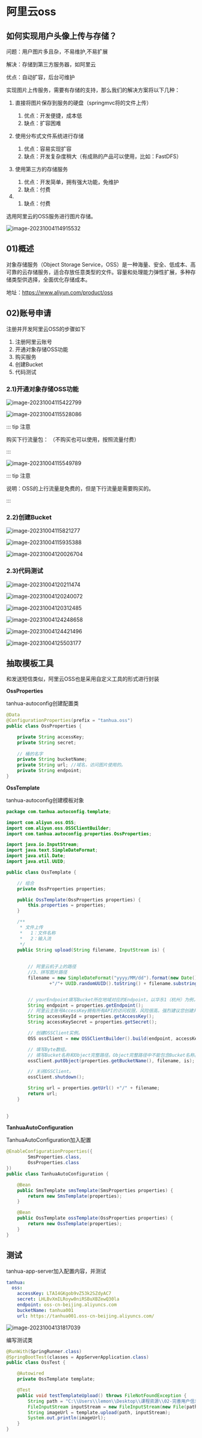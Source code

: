 # 阿里云oss

## 如何实现用户头像上传与存储？

问题：用户图片多且杂，不易维护,不易扩展

解决：存储到第三方服务器，如阿里云

优点：自动扩容，后台可维护

实现图片上传服务，需要有存储的支持，那么我们的解决方案将以下几种：

1. 直接将图片保存到服务的硬盘（springmvc将的文件上传）
   1. 优点：开发便捷，成本低
   2. 缺点：扩容困难
2. 使用分布式文件系统进行存储
   1. 优点：容易实现扩容
   2. 缺点：开发复杂度稍大（有成熟的产品可以使用，比如：FastDFS）
3. 使用第三方的存储服务
   1. 优点：开发简单，拥有强大功能，免维护
   2. 缺点：付费

1. 1. 缺点：付费

选用阿里云的OSS服务进行图片存储。

![image-20231004114915532](04阿里云oss.assets/image-20231004114915532.png)

## 01)概述

对象存储服务（Object Storage Service，OSS）是一种海量、安全、低成本、高可靠的云存储服务，适合存放任意类型的文件。容量和处理能力弹性扩展，多种存储类型供选择，全面优化存储成本。

地址：https://www.aliyun.com/product/oss





## 02)账号申请

注册并开发阿里云OSS的步骤如下

1. 注册阿里云账号
2. 开通对象存储OSS功能
3. 购买服务
4. 创建Bucket
5. 代码测试

### 2.1)开通对象存储OSS功能

![image-20231004115422799](04阿里云oss.assets/image-20231004115422799.png)





![image-20231004115528086](04阿里云oss.assets/image-20231004115528086.png)

::: tip 注意

购买下行流量包： （不购买也可以使用，按照流量付费）

:::

![image-20231004115549789](04阿里云oss.assets/image-20231004115549789.png)

::: tip 注意

说明：OSS的上行流量是免费的，但是下行流量是需要购买的。

:::



### 2.2)创建Bucket

![image-20231004115821277](04阿里云oss.assets/image-20231004115821277.png)





![image-20231004115935388](04阿里云oss.assets/image-20231004115935388.png)







![image-20231004120026704](04阿里云oss.assets/image-20231004120026704.png)



### 2.3)代码测试

![image-20231004120211474](04阿里云oss.assets/image-20231004120211474.png)



![image-20231004120240072](04阿里云oss.assets/image-20231004120240072.png)



![image-20231004120312485](04阿里云oss.assets/image-20231004120312485.png)



![image-20231004124248658](04阿里云oss.assets/image-20231004124248658.png)



![image-20231004124421496](04阿里云oss.assets/image-20231004124421496.png)



![image-20231004125503177](04阿里云oss.assets/image-20231004125503177.png)



## 抽取模板工具

和发送短信类似，阿里云OSS也是采用自定义工具的形式进行封装

**OssProperties**

tanhua-autoconfig创建配置类

```java
@Data
@ConfigurationProperties(prefix = "tanhua.oss")
public class OssProperties {

    private String accessKey; 
    private String secret;
    
    // 桶的名字
    private String bucketName;
    private String url; //域名，访问图片使用的。
    private String endpoint;
}
```

**OssTemplate**

tanhua-autoconfig创建模板对象

```java
package com.tanhua.autoconfig.template;

import com.aliyun.oss.OSS;
import com.aliyun.oss.OSSClientBuilder;
import com.tanhua.autoconfig.properties.OssProperties;

import java.io.InputStream;
import java.text.SimpleDateFormat;
import java.util.Date;
import java.util.UUID;

public class OssTemplate {

    // 组合
    private OssProperties properties;

    public OssTemplate(OssProperties properties) {
        this.properties = properties;
    }

    /**
     * 文件上传
     *   1：文件名称
     *   2：输入流
     */
    public String upload(String filename, InputStream is) {
        
        
        // 阿里云机子上的路径
        //3、拼写图片路径
        filename = new SimpleDateFormat("yyyy/MM/dd").format(new Date())
                +"/"+ UUID.randomUUID().toString() + filename.substring(filename.lastIndexOf("."));


        // yourEndpoint填写Bucket所在地域对应的Endpoint。以华东1（杭州）为例，Endpoint填写为https://oss-cn-hangzhou.aliyuncs.com。
        String endpoint = properties.getEndpoint();
        // 阿里云主账号AccessKey拥有所有API的访问权限，风险很高。强烈建议您创建并使用RAM账号进行API访问或日常运维，请登录 https://ram.console.aliyun.com 创建RAM账号。
        String accessKeyId = properties.getAccessKey();
        String accessKeySecret = properties.getSecret();

        // 创建OSSClient实例。
        OSS ossClient = new OSSClientBuilder().build(endpoint, accessKeyId,accessKeySecret);

        // 填写Byte数组。
        // 填写Bucket名称和Object完整路径。Object完整路径中不能包含Bucket名称。
        ossClient.putObject(properties.getBucketName(), filename, is);

        // 关闭OSSClient。
        ossClient.shutdown();

        String url = properties.getUrl() +"/" + filename;
        return url;
    }
    
    
}

```

**TanhuaAutoConfiguration**

TanhuaAutoConfiguration加入配置

```java
@EnableConfigurationProperties({
        SmsProperties.class,
        OssProperties.class
})
public class TanhuaAutoConfiguration {

    @Bean
    public SmsTemplate smsTemplate(SmsProperties properties) {
        return new SmsTemplate(properties);
    }

    @Bean
    public OssTemplate ossTemplate(OssProperties properties) {
        return new OssTemplate(properties);
    }
}
```

## 测试

tanhua-app-server加入配置内容，并测试

```yaml
tanhua:  
  oss:
    accessKey: LTAI4GKgob9vZ53k2SZdyAC7
    secret: LHLBvXmILRoyw0niRSBuXBZewQ30la
    endpoint: oss-cn-beijing.aliyuncs.com
    bucketName: tanhua001
    url: https://tanhua001.oss-cn-beijing.aliyuncs.com/
```



![image-20231004131817039](04阿里云oss.assets/image-20231004131817039.png)

编写测试类

```java
@RunWith(SpringRunner.class)
@SpringBootTest(classes = AppServerApplication.class)
public class OssTest {

    @Autowired
    private OssTemplate template;

    @Test
    public void testTemplateUpload() throws FileNotFoundException {
        String path = "C:\\Users\\lemon\\Desktop\\课程资源\\02-完善用户信息\\03-资料\\2.jpg";
        FileInputStream inputStream = new FileInputStream(new File(path));
        String imageUrl = template.upload(path, inputStream);
        System.out.println(imageUrl);
    }
}
```

